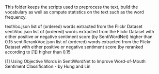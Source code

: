 This folder keeps the scripts used to preprocess the text, build the vocabulary as well as compute statistics on the text such as the word frequency.

textVoc.json		list of (ordered) words extracted from the Flickr Dataset
sentiVoc.json		list of (ordered) words extracted from the Flickr Dataset with either positive or negative sentiment score (by SentiWordNet) higher than 0.15
sentiRerankVoc.json	list of (ordered) words extracted from the Flickr Dataset with either positive or negative sentiment score (by reranked according to [1]) higher than 0.15


[1] Using Objective Words in SentiWordNet to Improve Word-of-Mouth Sentiment Classification - by Hung and Lin
